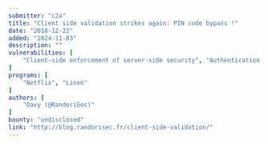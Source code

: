 ```yaml
---
submitter: "c2a"
title: "Client side validation strikes again: PIN code bypass !"
date: "2018-12-22"
added: "2024-11-03"
description: ""
vulnerabilities: [
    "Client-side enforcement of server-side security", "Authentication bypass", "Broken authorization"
]
programs: [
    "Netflix", "Linxo"
]
authors: [
    "Davy (@RandoriSec)"
]
bounty: "undisclosed"
link: "http://blog.randorisec.fr/client-side-validation/"
---
```




